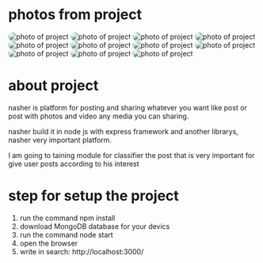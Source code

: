 # photos from project
<img src="./nashr/1739752270470-Screenshot_20250216_221753_Chrome.jpg" alt="photo of project" style="border-radius: 15px;" />

<img src="./nashr/1739752269718-Screenshot_20250216_221800_Chrome.jpg" alt="photo of project" style="border-radius: 15px;" />

<img src="./nashr/1739752264073-Screenshot_20250216_221819_Chrome.jpg" alt="photo of project" style="border-radius: 15px;" />

<img src="./nashr/1739752252815-Screenshot_20250216_221850_Chrome.jpg" alt="photo of project" style="border-radius: 15px;" />

<img src="./nashr/1739752248180-Screenshot_20250216_221900_Chrome.jpg" alt="photo of project" style="border-radius: 15px;" />

<img src="./nashr/1739752243759-Screenshot_20250216_221909_Chrome.jpg" alt="photo of project" style="border-radius: 15px;" />

<img src="./nashr/1739752243500-Screenshot_20250216_221918_Chrome.jpg" alt="photo of project" style="border-radius: 15px;" />

<img src="./nashr/1739752240720-Screenshot_20250216_221927_Chrome.jpg" alt="photo of project" style="border-radius: 15px;" />

<img src="./nashr/1740347641756-Screenshot_20250224_005330_Chrome.jpg" alt="photo of project" style="border-radius: 15px;" />

<img src="./nashr/1740347748321-Screenshot_20250224_005524_Chrome.jpg" alt="photo of project" style="border-radius: 15px;" />

<img src="./nashr/1740347749887-Screenshot_20250224_005515_Chrome.jpg" alt="photo of project" style="border-radius: 15px;" />

# about project
nasher is platform for posting and sharing whatever you want like post or post with photos and video any media you can sharing.

nasher build it in node js with express framework and another librarys, nasher very important platform.

I am going to taining module for classifier the post that is very important for give user posts according to his interest

# step for setup the project
1. run the command npm install
2. download MongoDB database for your devics
3. run the command node start
4. open the browser
5. write in search: http://localhost:3000/
